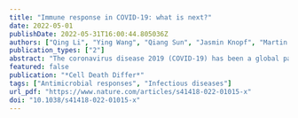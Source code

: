```yaml
---
title: "Immune response in COVID-19: what is next?"
date: 2022-05-01
publishDate: 2022-05-31T16:00:44.805036Z
authors: ["Qing Li", "Ying Wang", "Qiang Sun", "Jasmin Knopf", "Martin Herrmann", "Liangyu Lin", "Jingting Jiang", "Changshun Shao", "Peishan Li", "Xiaozhou He", "Fei Hua", "Zubiao Niu", "Chaobing Ma", "Yichao Zhu", "Giuseppe Ippolito", "Mauro Piacentini", "Jerome Estaquier", "Sonia Melino", "Felix Daniel Weiss", "Emanuele Andreano", "Eicke Latz", "Joachim L. Schultze", "Rino Rappuoli", "Alberto Mantovani", "Tak Wah Mak", "Gerry Melino", "Yufang Shi"]
publication_types: ["2"]
abstract: "The coronavirus disease 2019 (COVID-19) has been a global pandemic for more than 2 years and it still impacts our daily lifestyle and quality in unprecedented ways. A better understanding of immunity and its regulation in response to SARS-CoV-2 infection is urgently needed. Based on the current literature, we review here the various virus mutations and the evolving disease manifestations along with the alterations of immune responses with specific focuses on the innate immune response, neutrophil extracellular traps, humoral immunity, and cellular immunity. Different types of vaccines were compared and analyzed based on their unique properties to elicit specific immunity. Various therapeutic strategies such as antibody, anti-viral medications and inflammation control were discussed. We predict that with the available and continuously emerging new technologies, more powerful vaccines and administration schedules, more effective medications and better public health measures, the COVID-19 pandemic will be under control in the near future."
featured: false
publication: "*Cell Death Differ*"
tags: ["Antimicrobial responses", "Infectious diseases"]
url_pdf: "https://www.nature.com/articles/s41418-022-01015-x"
doi: "10.1038/s41418-022-01015-x"
---
```


